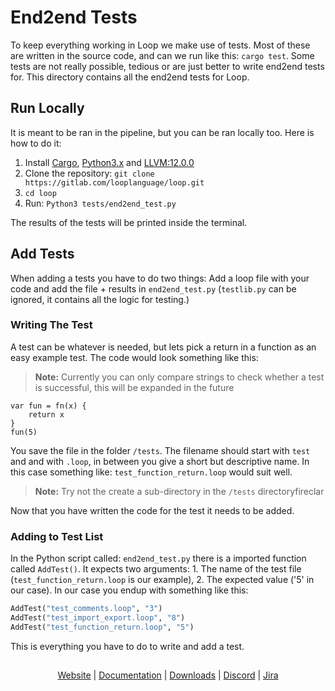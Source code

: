 # End2end Tests

To keep everything working in Loop we make use of tests. Most of these are written in the source code, and can we run like this: `cargo test`. Some tests are not really possible, tedious or are just better to write end2end tests for. This directory contains all the end2end tests for Loop. 

## Run Locally

It is meant to be ran in the pipeline, but you can be ran locally too. Here is how to do it:
1. Install [Cargo](https://doc.rust-lang.org/cargo/getting-started/installation.html), [Python3.x](https://www.python.org/downloads/) and [LLVM:12.0.0](https://releases.llvm.org/)
2. Clone the repository: `git clone https://gitlab.com/looplanguage/loop.git`
3. `cd loop`
4. Run: `Python3 tests/end2end_test.py`

The results of the tests will be printed inside the terminal.

## Add Tests

When adding a tests you have to do two things: Add a loop file with your code and add the file + results in `end2end_test.py` (`testlib.py` can be ignored, it contains all the logic for testing.)

### Writing The Test

A test can be whatever is needed, but lets pick a return in a function as an easy example test. The code would look something like this:

> **Note:** Currently you can only compare strings to check whether a test is successful, this will be expanded in the future

```
var fun = fn(x) {
    return x
}
fun(5)
```

You save the file in the folder `/tests`. The filename should start with `test` and and with `.loop`, in between you give a short but descriptive name. In this case something like: `test_function_return.loop` would suit well.

> **Note:** Try not the create a sub-directory in the `/tests` directoryfireclar
> 


Now that you have written the code for the test it needs to be added.

### Adding to Test List

In the Python script called: `end2end_test.py` there is a imported function called `AddTest()`. It expects two arguments: 1. The name of the test file (`test_function_return.loop` is our example), 2. The expected value ('5' in our case). In our case you endup with something like this:
```python
AddTest("test_comments.loop", "3")
AddTest("test_import_export.loop", "8")
AddTest("test_function_return.loop", "5")
```

This is everything you have to do to write and add a test.

##

<p align="center">
       <a href="https://looplang.org/">Website</a> | 
       <a href="https://looplang.org/docs">Documentation</a> | 
       <a href="https://downloads.looplang.org">Downloads</a> |
       <a href="https://discord.gg/T3tqQBTyJA">Discord</a> | 
       <a href="https://looplang.atlassian.net/jira/dashboards/10003">Jira</a>
</p>